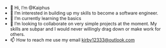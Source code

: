 - 👋 Hi, I’m @Kaiphus
- 👀 I’m interested in building up my skills to become a software engineer.
- 🌱 I’m currently learning the basics
- 💞️ I’m looking to collaborate on very simple projects at the moment.  My skills are subpar and I would never willingly drag down or make work for others.
- 📫 How to reach me use my email kirby12333@outlook.com

<!---
Kaiphus/Kaiphus is a ✨ special ✨ repository because its `README.md` (this file) appears on your GitHub profile.
You can click the Preview link to take a look at your changes.
--->
